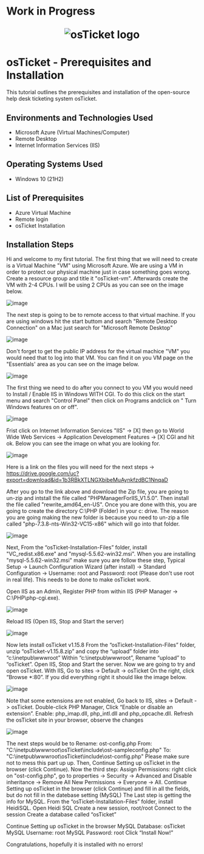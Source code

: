 <h1>Work in Progress 
<p align="center">
<img src="https://i.imgur.com/Clzj7Xs.png" alt="osTicket logo"/>
</p>

<h1>osTicket - Prerequisites and Installation</h1>
This tutorial outlines the prerequisites and installation of the open-source help desk ticketing system osTicket.<br />



<h2>Environments and Technologies Used</h2>

- Microsoft Azure (Virtual Machines/Computer)
- Remote Desktop
- Internet Information Services (IIS)

<h2>Operating Systems Used </h2>

- Windows 10</b> (21H2)

<h2>List of Prerequisites</h2>

- Azure Virtual Machine
- Remote login
- osTicket Installation
  

<h2>Installation Steps</h2>

<p>
</p>
<p>
Hi and welcome to my first tutorial. The first thing that we will need to create is a Virtual Machine "VM" using Microsoft Azure. We are using a VM in order to protect our physical machine just in case something goes wrong. Create a resource group and title it "osTicket-vm". Afterwards create the VM with 2-4 CPUs. I will be using 2 CPUs as you can see on the image below.

![image](https://github.com/user-attachments/assets/1cc8aa24-9855-4863-8800-64442644bcf7)


The next step is going to be to remote access to that virtual machine. If you are using windows hit the start buttom and search "Remote Desktop Connection" on a Mac just search for "Microsoft Remote Desktop"


![image](https://github.com/user-attachments/assets/3c20db7d-0a33-407b-8d27-46f18b196106)


Don't forget to get the public IP address for the virtual machice "VM" you would need that to log into that VM. You can find it on you VM page on the "Essentials' area as you can see on the image below.

![image](https://github.com/user-attachments/assets/7c5e90e9-b96c-42c2-bef5-600530f6ab92)



<p>
The first thing we need to do after you connect to you VM you would need to Install / Enable IIS in Windows WITH CGI. To do this click on the start menu and search "Control Panel" then click on Programs andclick on " Turn Windows features on or off". 

![image](https://github.com/user-attachments/assets/47794452-106a-491d-b124-c70ff6f2fe5f)




Frist click on Internet Information Services "IIS" -> [X] then go to World Wide Web Services -> Application Development Features -> [X] CGI and hit ok. Below you can see the image on what you are looking for.

![image](https://github.com/user-attachments/assets/cada54fd-370f-4d48-bedf-26549a7b0e82)

Here is a link on the files you will need for the next steps -> https://drive.google.com/uc?export=download&id=1b3RBkXTLNGXbibeMuAynkfzdBC1NnqaD

After you go to the link above and download the Zip file, you are going to un-zip and intstall the file called "PHPManagerForIIS_V1.5.0". Then install the file called "rewrite_amd64_en-US". Once you are done with this, you are going to create the directory C:\PHP (Folder) in your c: drive. The reason you are going making the new folder is because you need to un-zip a file called "php-7.3.8-nts-Win32-VC15-x86" which will go into that folder.

![image](https://github.com/user-attachments/assets/b5ea5e7f-05dd-444f-880e-cb6f49b1c843)

Next, From the “osTicket-Installation-Files” folder, install "VC_redist.x86.exe" and "mysql-5.5.62-win32.msi". When you are installing "mysql-5.5.62-win32.msi" make sure you are follow these step, Typical Setup ->
Launch Configuration Wizard (after install) -> Standard Configuration -> Username: root and Password: root (Please don't use root in real life). This needs to be done to make osTicket work.


Open IIS as an Admin, Register PHP from within IIS (PHP Manager -> C:\PHP\php-cgi.exe). 

![image](https://github.com/user-attachments/assets/4873df76-0b4d-4886-b4f4-183c77fbea5c)

Reload IIS (Open IIS, Stop and Start the server)

![image](https://github.com/user-attachments/assets/5235e635-5a90-4685-a001-1220e8bb115c)

Now lets install osTicket v1.15.8
From the “osTicket-Installation-Files” folder, unzip “osTicket-v1.15.8.zip” and copy the “upload” folder into “c:\inetpub\wwwroot”
Within “c:\inetpub\wwwroot”, Rename “upload” to “osTicket”. Open IIS, Stop and Start the server. Now we are going to try and open osTicket. With IIS, Go to sites -> Default -> osTicket
On the right, click “Browse *:80”. If you did everything right it should like the image below.

![image](https://github.com/user-attachments/assets/dfd52ee3-9886-443d-aee0-90b6db718059)


Note that some extensions are not enabled, Go back to IIS, sites -> Default -> osTicket. Double-click PHP Manager, Click “Enable or disable an extension”. Enable: php_imap.dll, php_intl.dll and php_opcache.dll.
Refresh the osTicket site in your browser, observe the changes

![image](https://github.com/user-attachments/assets/7375a107-3a91-4965-ac7d-d1522c31e40d)

The next steps would be to Rename: ost-config.php From: "C:\inetpub\wwwroot\osTicket\include\ost-sampleconfig.php" To: "C:\inetpub\wwwroot\osTicket\include\ost-config.php" Please make sure not to mess this part up up. Then,  Continue Setting up osTicket in the browser (click Continue). Now the third step: Assign Permissions: right click on "ost-config.php", go to properties -> Security -> Advanced and Disable inheritance -> Remove All
New Permissions -> Everyone -> All. Continue Setting up osTicket in the browser (click Continue) and fill in all the fields, but do not fill in the datebase setting (MySQL) The Last step is getting the info for MySQL.
From the “osTicket-Installation-Files” folder, install HeidiSQL.
Open Heidi SQL
Create a new session, root/root
Connect to the session
Create a database called “osTicket”

Continue Setting up osTicket in the browser
MySQL Database: osTicket
MySQL Username: root
MySQL Password: root
Click “Install Now!”

Congratulations, hopefully it is installed with no errors!


</p>
<br />
